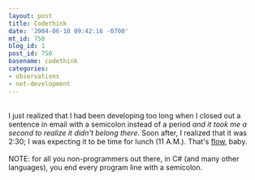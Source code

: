 ```yaml
---
layout: post
title: Codethink
date: '2004-06-10 09:42:16 -0700'
mt_id: 750
blog_id: 1
post_id: 750
basename: codethink
categories:
- observations
- net-development
---
```

<br />I just realized that I had been developing too long when I closed out a sentence in email with a semicolon instead of a period <em>and it took me a second to realize it didn't belong there</em>. Soon after, I realized that it was 2:30; I was expecting it to be time for lunch (11 A.M.). That's <a href="http://www.amazon.com/exec/obidos/ASIN/0060920432/bbrown-20/ref=nosim/">flow</a>, baby.<br /><br />NOTE: for all you non-programmers out there, in C# (and many other languages), you end every program line with a semicolon.<br /><br /><br />
